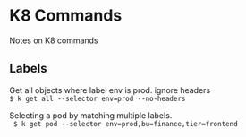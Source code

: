 
# K8 Commands

Notes on K8 commands

## Labels  
Get all objects where label env is prod. ignore headers  
` $ k get all --selector env=prod --no-headers `

Selecting a pod by matching multiple labels.  
` $ k get pod --selector env=prod,bu=finance,tier=frontend` 

